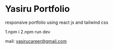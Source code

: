 # Yasiru Portfolio

responsive portfolio using react js and tailwind css

1.npm i
2.npm run dev

mail: yasirucareer@gmail.com

